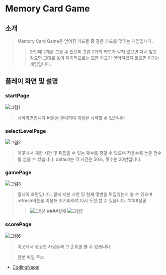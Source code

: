 # Memory Card Game
## 소개
> Memory Card Game은 엎어진 카드들 중 같은 카드를 맞추는 게임입니다.
>>한번에 2개를 고를 수 있으며 고른 2개의 카드가 같지 않으면 다시 엎고 같으면 그대로 놓아 마지막으로는 모든 카드가 엎어져있지 않으면 이기는 게임입니다.
## 플레이 화면 및 설명
### startPage
  ![그림1](https://user-images.githubusercontent.com/70316489/202115050-47dedbee-86cf-4de9-9098-9d4498e9db6c.png)
>시작화면입니다 버튼을 클릭하여 게임을 시작할 수 있습니다
### selectLevelPage
  ![그림2](https://user-images.githubusercontent.com/70316489/202116313-43c43b83-e90f-4056-aa0f-5a8470f85cce.png)
>이곳에서 제한 시간 및 뒤집을 수 있는 횟수를 정할 수 있으며 작을수록 높은 점수를 얻을 수 있습니다. default는 각 시간은 50초, 횟수는 20번입니다.
### gamePage
  ![그림3](https://user-images.githubusercontent.com/70316489/202116733-1f12a81e-f9a9-47a8-8378-3de2dc992cfe.png)
>플레이 화면입니다. 밑에 제한 사항 및 현재 몇번을 뒤집었는지 볼 수 있으며 refresh버튼을 이용해 초기화하여 다시 도전 할 수 있습니다.
####성공
>>![그림4](https://user-images.githubusercontent.com/70316489/202117515-47819017-2b43-4ec3-a21b-07379922cc4f.png)
####실패
>>![그림5](https://user-images.githubusercontent.com/70316489/202117639-c57ecffe-0a4c-409e-b502-b473db206653.png)
### scorePage
  ![그림6](https://user-images.githubusercontent.com/70316489/202117948-cb3ab993-f737-4fa2-8d8c-5c293fc02c9b.png)
>이곳에서 성공한 사람들과 그 순위를 볼 수 있습니다.


  
> 원본 파일 주소
    <br/>
*    [ CodingNepal ](https://www.youtube.com/c/CodingNepal)

